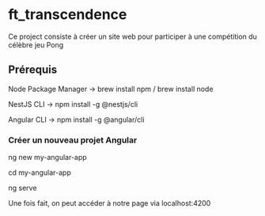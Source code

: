 # ft_transcendence
Ce project consiste à créer un site web pour participer à une compétition du célèbre jeu Pong

## Prérequis
  Node Package Manager -> brew install npm / brew install node
  
  NestJS CLI -> npm install -g @nestjs/cli

  Angular CLI -> npm install -g @angular/cli

### Créer un nouveau projet Angular
  
  ng new my-angular-app
  
  cd my-angular-app
  
  ng serve

Une fois fait, on peut accéder à notre page via localhost:4200

